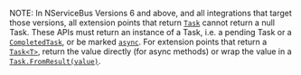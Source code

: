 NOTE: In NServiceBus Versions 6 and above, and all integrations that target those versions, all extension points that return [`Task`](https://msdn.microsoft.com/en-AU/library/system.threading.tasks.task.aspx) cannot return a null Task. These APIs must return an instance of a Task, i.e. a pending Task or a [`CompletedTask`](https://msdn.microsoft.com/en-au/library/system.threading.tasks.task.completedtask.aspx), or be marked [`async`](https://msdn.microsoft.com/en-us/library/hh191443.aspx). For extension points that return a [`Task<T>`](https://msdn.microsoft.com/en-us/library/dd321424.aspx), return the value directly (for async methods) or wrap the value in a [`Task.FromResult(value)`](https://msdn.microsoft.com/en-us/library/hh194922.aspx).
